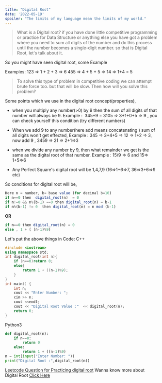 ```yaml
---
title: "Digital Root"
date: '2022-05-19'
spoiler: "The limits of my language mean the limits of my world."
---
```


> What is a Digital root? if you have done little competitive programming or practice for Data Structure or anything else you have got a problem where you need to sum all digits of the number and do this process until the number becomes a single-digit number. so that is Digital Root, let's talk about it.

So you might have seen digital root, some Example

Examples: 123 =&gt; 1 + 2 + 3 =&gt; 6 455 =&gt; 4 + 5 + 5 =&gt; 14 =&gt; 1+4 = 5

> To solve this type of problem in competitive coding we can attempt brute force too. but that will be slow. Then how will you solve this problem?

Some points which we use in the digital root concept(properties),

* when you multiply any number(&gt;0) by 9 then the sum of all digits of that number will always be 9. Example :  345\*9 = 3105 =&gt; 3+1+0+5 =&gt; 9 , you can check yourself this condition (try different numbers)
    
* When we add 9 to any number(here add means concatenating ) sum of all digits won't get effected, Example : 345 =&gt; 3+4+5 =&gt; 12 =&gt; 1+2 =&gt; 3, now add 9 , 3459 =&gt; 21 =&gt; 2+1=&gt;3
    
* when we divide any number by 9, then what remainder we get is the same as the digital root of that number. Example : 15/9 =&gt; 6 and 15=&gt; 1+5=&gt;6
    
* Any Perfect Square's digital root will be 1,4,7,9 (16=&gt;1+6=&gt;7, 36=&gt;3+6=&gt;9 etc)
    

So conditions for digital root will be,

```js
Here n = number, b= base value (for decimal b=10)
if n==0 then  digital_root(n)  = 0 
if n!=0 && n%(b-1) ==0 then digital_root(n) = b-1
if n%(b-1) != 0  then digital_root(n) = n mod (b-1)
```

**OR**

```js
if n==0 then digital_root(n) = 0
else , 1 + ( (n-1)%9)
```

Let's put the above things in Code: C++

```cpp
#include <iostream>
using namespace std;
int digital_root(int n){
    if (n==0)return 0;
    else{
        return 1 + ((n-1)%9);
    }
}
int main() {
    int n;
    cout << "Enter Number: ";
    cin >> n;
    cout <<endl;
    cout << "Digital Root Value :"  << digital_root(n);
    return 0;
}
```

Python3

```python
def digital_root(n):
    if n==0:
        return 0
    else:
        return 1 + ((n-1)%9)
n = int(input("Enter Number: "))
print("Digital Root :",digital_root(n))
```

[Leetcode Question for Practicing digital root](https://leetcode.com/problems/add-digits/) Wanna know more about Digital Root [Click Here](https://en.wikipedia.org/wiki/Digital_root)
